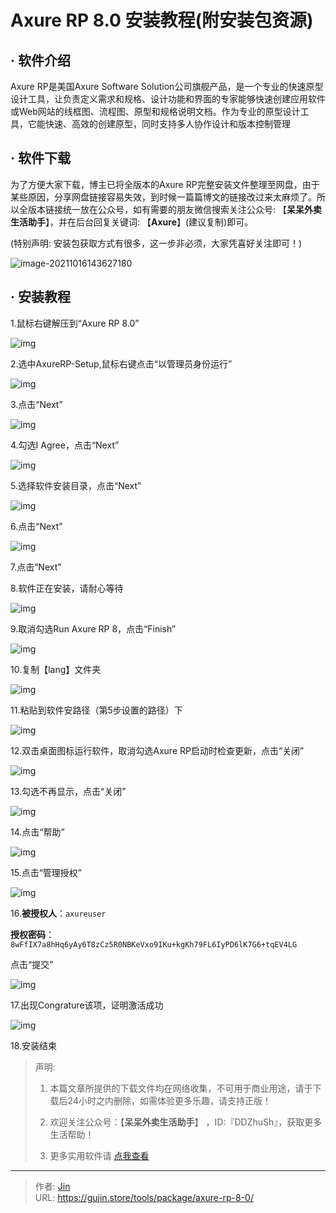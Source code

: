 # Axure RP 8.0 安装教程(附安装包资源)


## · 软件介绍
Axure RP是美国Axure Software Solution公司旗舰产品，是一个专业的快速原型设计工具，让负责定义需求和规格、设计功能和界面的专家能够快速创建应用软件或Web网站的线框图、流程图、原型和规格说明文档。作为专业的原型设计工具，它能快速、高效的创建原型，同时支持多人协作设计和版本控制管理

## · 软件下载
为了方便大家下载，博主已将全版本的Axure RP完整安装文件整理至网盘，由于某些原因，分享网盘链接容易失效，到时候一篇篇博文的链接改过来太麻烦了。所以全版本链接统一放在公众号，如有需要的朋友微信搜索关注公众号: 【**呆呆外卖生活助手**】，并在后台回复关键词: 【**Axure**】(建议复制)即可。

(特别声明: 安装包获取方式有很多，这一步非必须，大家凭喜好关注即可！)

![image-20211016143627180](https://img.gujin.store/img/image-20211016143627180.png)

## · 安装教程

1.鼠标右键解压到“Axure RP 8.0”

![img](https://img.gujin.store/img/v2-3966ea74f0b743d6a01688ad65a11731_720w.png)



2.选中AxureRP-Setup,鼠标右键点击“以管理员身份运行”

![img](https://img.gujin.store/img/v2-c5e4dd0b936365390d15a75171847118_720w.png)

3.点击“Next”

![img](https://img.gujin.store/img/v2-d71d67c5964446d222338e44e5fc38a0_720w.png)

4.勾选I Agree，点击“Next”

![img](https://img.gujin.store/img/v2-5e842dc6f9630446c35c069f8803c370_720w.png)

5.选择软件安装目录，点击“Next”

![img](https://img.gujin.store/img/v2-eb3c0365498170fcacda7c5ed11d6590_720w.png)

6.点击“Next”

![img](https://img.gujin.store/img/v2-e23a6c247de48145bf278ad2affcb6e5_720w.png)

7.点击“Next”

8.软件正在安装，请耐心等待

![img](https://img.gujin.store/img/v2-95a298311eeef3f8dc7ea38710730545_720w.png)

9.取消勾选Run Axure RP 8，点击“Finish”

![img](https://img.gujin.store/img/v2-760f087dff0d5355e5100e092d138f7d_720w.png)

10.复制【lang】文件夹

![img](https://img.gujin.store/img/v2-e6061dc3bd46c28e8d6f325c4ca67692_720w.png)

11.粘贴到软件安路径（第5步设置的路径）下

![img](https://img.gujin.store/img/v2-01e6de26d03760132cdaafe5b4760d33_720w.png)

12.双击桌面图标运行软件，取消勾选Axure RP启动时检查更新，点击“关闭”

![img](https://img.gujin.store/img/v2-6194af1960db86d429bb39c339336e40_720w.png)

13.勾选不再显示，点击“关闭”

![img](https://img.gujin.store/img/v2-b14da2a7b9966652bbbebcf44a2b7338_720w.png)

14.点击“帮助”

![img](https://img.gujin.store/img/v2-b0fc21a5dcbab69206cd444290bd6439_720w.png)

15.点击“管理授权”

![img](https://img.gujin.store/img/v2-07d95e24966db5eba2fd289a954fbf87_720w.png)

16.**被授权人**：`axureuser`

**授权密码**：`8wFfIX7a8hHq6yAy6T8zCz5R0NBKeVxo9IKu+kgKh79FL6IyPD6lK7G6+tqEV4LG`

点击“提交”

![img](https://img.gujin.store/img/v2-39fcc92f89dd3b9c7786d0542e55199d_720w.png)

17.出现Congrature该项，证明激活成功

![img](https://img.gujin.store/img/v2-2ecc9332472d9738b2067b68ad0d2d8a_720w.png)

18.安装结束




> 声明: 
>
> 1. 本篇文章所提供的下载文件均在网络收集，不可用于商业用途，请于下载后24小时之内删除，如需体验更多乐趣，请支持正版！
>
> 2. 欢迎关注公众号：【**呆呆外卖生活助手**】 ，ID:『DDZhuSh』，获取更多生活帮助！
>
> 3. 更多实用软件请  [点我查看](/tools)

---

> 作者: [Jin](https://img.gujin.store/img/favicon.ico)  
> URL: https://gujin.store/tools/package/axure-rp-8-0/  

